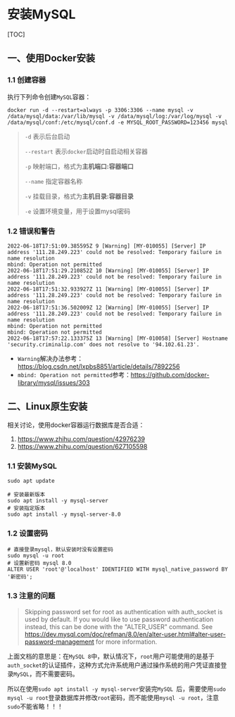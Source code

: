 # 安装MySQL

[TOC]

## 一、使用Docker安装

### 1.1 创建容器

执行下列命令创建`MySQL`容器：

```shell
docker run -d --restart=always -p 3306:3306 --name mysql -v /data/mysql/data:/var/lib/mysql -v /data/mysql/log:/var/log/mysql -v /data/mysql/conf:/etc/mysql/conf.d -e MYSQL_ROOT_PASSWORD=123456 mysql
```

>   `-d` 表示后台启动
>
>   `--restart` 表示`docker`启动时自启动相关容器
>
>   `-p` 映射端口，格式为**主机端口:容器端口**
>
>   `--name` 指定容器名称
>
>   `-v` 挂载目录，格式为**主机目录:容器目录**
>
>   `-e` 设置环境变量，用于设置mysql密码

### 1.2 错误和警告

```
2022-06-18T17:51:09.385595Z 9 [Warning] [MY-010055] [Server] IP address '111.28.249.223' could not be resolved: Temporary failure in name resolution
mbind: Operation not permitted
2022-06-18T17:51:29.210852Z 10 [Warning] [MY-010055] [Server] IP address '111.28.249.223' could not be resolved: Temporary failure in name resolution
2022-06-18T17:51:32.933927Z 11 [Warning] [MY-010055] [Server] IP address '111.28.249.223' could not be resolved: Temporary failure in name resolution
2022-06-18T17:51:36.502009Z 12 [Warning] [MY-010055] [Server] IP address '111.28.249.223' could not be resolved: Temporary failure in name resolution
mbind: Operation not permitted
mbind: Operation not permitted
2022-06-18T17:57:22.133375Z 13 [Warning] [MY-010058] [Server] Hostname 'security.criminalip.com' does not resolve to '94.102.61.23'.
```

-   `Warning`解决办法参考：https://blog.csdn.net/lxpbs8851/article/details/7892256
-   `mbind: Operation not permitted`参考：https://github.com/docker-library/mysql/issues/303

## 二、Linux原生安装

相关讨论，使用docker容器运行数据库是否合适：

1.   https://www.zhihu.com/question/42976239
2.   https://www.zhihu.com/question/627105598

### 1.1 安装MySQL

```shell
sudo apt update

# 安装最新版本
sudo apt install -y mysql-server
# 安装指定版本
sudo apt install -y mysql-server-8.0
```

### 1.2 设置密码

```shell
# 直接登录mysql，默认安装时没有设置密码
sudo mysql -u root
# 设置新密码 mysql 8.0
ALTER USER 'root'@'localhost' IDENTIFIED WITH mysql_native_password BY '新密码';
```

### 1.3 注意的问题

>   Skipping password set for root as authentication with auth_socket is used by default. If you would like to use password authentication instead, this can be done with the "ALTER_USER" command. See https://dev.mysql.com/doc/refman/8.0/en/alter-user.html#alter-user-password-management for more information.

上面文档的意思是：在`MySQL 8`中，默认情况下，`root`用户可能使用的是基于`auth_socket`的认证插件，这种方式允许系统用户通过操作系统的用户凭证直接登录`MySQL`，而不需要密码。

所以在使用`sudo apt install -y mysql-server`安装完`MySQL `后，需要使用`sudo mysql -u root`登录数据库并修改`root`密码，而不能使用`mysql -u root`，注意`sudo`不能省略！！！
